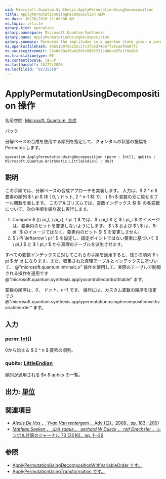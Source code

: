 ```yaml
---
uid: Microsoft.Quantum.Synthesis.ApplyPermutationUsingDecomposition
title: ApplyPermutationUsingDecomposition 操作
ms.date: 10/26/2020 12:00:00 AM
ms.topic: article
qsharp.kind: operation
qsharp.namespace: Microsoft.Quantum.Synthesis
qsharp.name: ApplyPermutationUsingDecomposition
qsharp.summary: Permutes the amplitudes in a quantum state given a permutation using decomposition-based synthesis.
ms.openlocfilehash: 40b51807da155c57c3fa8d740eff28ceef0a0ffc
ms.sourcegitcommit: 29e0d88a30e4166fa580132124b0eb57e1f0e986
ms.translationtype: MT
ms.contentlocale: ja-JP
ms.lasthandoff: 10/27/2020
ms.locfileid: "92725318"
---
```

# <a name="applypermutationusingdecomposition-operation"></a>ApplyPermutationUsingDecomposition 操作

名前空間: [Microsoft. Quantum. 合成](xref:Microsoft.Quantum.Synthesis)

パック [](https://nuget.org/packages/)


分解ベースの合成を使用する順列を指定して、クォンタムの状態の振幅を Permutes します。

```qsharp
operation ApplyPermutationUsingDecomposition (perm : Int[], qubits : Microsoft.Quantum.Arithmetic.LittleEndian) : Unit
```


## <a name="description"></a>説明

この手順では、分解ベースの合成アプローチを実装します。  入力は、$ 2 ^ n $ 要素の順列 $ \ pi $ ($ \{ 0, \ ドット, 2 ^ n-1 $) で、 \} $n $ 変数の元に戻せるブール関数を表します。
このアルゴリズムでは、変数インデックス $i $: の各変数について、次の手順を繰り返し実行します。

1. Compute $ ((\ pi_l, \ pi_r), \ pi ') $ では、$ \ pi_l $ と $ \ pi_r $ のイメージは、要素内のビットを変更しないようにします。 $ \ $ および $ \ $ は、$-pi ' $ のイメージではなく、要素内のビット $i $ を変更しません。
2. $ \ Pi \leftarrow \ pi ' $ を設定し、固定ポイントではない要素に基づいて $ \ pi_l $ と $ \ pi_r $ から真理のテーブルを派生させます。

すべての変数インデックスに対してこれらの手順を適用すると、残りの順列 $ \ pi $ が id になります。また、収集された真理テーブルとインデックスに基づいて、 @"microsoft.quantum.intrinsic.x" 操作を使用して、実際のテーブルで制御される操作を適用でき @"microsoft.quantum.synthesis.applyxcontrolledontruthtable" ます。

変数の順序は、$0、\ ドット、n-$1 です。  操作には、カスタム変数の順序を指定でき @"microsoft.quantum.synthesis.applypermutationusingdecompositionwithvariableorder" ます。

## <a name="input"></a>入力

### <a name="perm--int"></a>perm: [Int](xref:microsoft.quantum.lang-ref.int)[]

0から始まる $ 2 ^ n $ 要素の順列。


### <a name="qubits--littleendian"></a>qubits: [LittleEndian](xref:Microsoft.Quantum.Arithmetic.LittleEndian)

順列が適用される $n $ qubits の一覧。



## <a name="output--unit"></a>出力: [単位](xref:microsoft.quantum.lang-ref.unit)



## <a name="references"></a>関連項目

- [*Alexis De Vos* 、 *Yvan Van rentergem* 、Adv ((2)、2008、pp. 183--200)](http://www.aimsciences.org/article/doi/10.3934/amc.2008.2.183)
- [*Mathias Soeken* 、 *山久 tague* 、 *gerhard W Dueck* 、 *rolf Drechsler* 、シンボル計算のジャーナル 73 (2016)、pp. 1--26](https://www.sciencedirect.com/science/article/pii/S0747717115000188?via%3Dihub)

## <a name="see-also"></a>参照

- [ApplyPermutationUsingDecompositionWithVariableOrder です。](xref:Microsoft.Quantum.Synthesis.ApplyPermutationUsingDecompositionWithVariableOrder)
- [ApplyPermutationUsingTransformation です。](xref:Microsoft.Quantum.Synthesis.ApplyPermutationUsingTransformation)